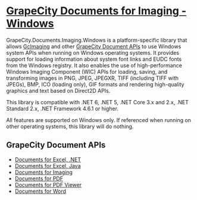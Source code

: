 # [GrapeCity Documents for Imaging - Windows](https://www.grapecity.com/documents-api-imaging)

GrapeCity.Documents.Imaging.Windows is a platform-specific library that allows
[GcImaging](https://www.grapecity.com/documents-api-imaging) and other 
[GrapeCity Document APIs](https://www.grapecity.com/documents-api)
to use Windows system APIs when running on Windows operating systems.
It provides support for loading information about system font links and EUDC fonts from the Windows registry.
It also enables the use of high-performance Windows Imaging Component (WIC) APIs for
loading, saving, and transforming images in PNG, JPEG, JPEGXR, TIFF (including
TIFF with JPEGs), BMP, ICO (loading only), GIF formats and rendering
high-quality graphics and text based on Direct2D APIs.

This library is compatible with .NET 6, .NET 5, .NET Core 3.x and 2.x, .NET Standard 2.x, .NET Framework 4.6.1 or higher. 

All features are supported on Windows only. If referenced when running on other operating systems, this library will do nothing.

## GrapeCity Document APIs

- [Documents for Excel, .NET](https://www.grapecity.com/documents-api-excel)
- [Documents for Excel, Java](https://www.grapecity.com/documents-api-excel-java)
- [Documents for Imaging](https://www.grapecity.com/documents-api-imaging)
- [Documents for PDF](https://www.grapecity.com/documents-api-pdf)
- [Documents for PDF Viewer](https://www.grapecity.com/documents-api-pdf/javascript-pdf-viewer)
- [Documents for Word](https://www.grapecity.com/documents-api-word)
